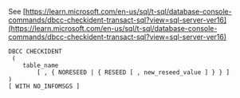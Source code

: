 See [https://learn.microsoft.com/en-us/sql/t-sql/database-console-commands/dbcc-checkident-transact-sql?view=sql-server-ver16](https://learn.microsoft.com/en-us/sql/t-sql/database-console-commands/dbcc-checkident-transact-sql?view=sql-server-ver16)
```
DBCC CHECKIDENT
 (
    table_name
        [ , { NORESEED | { RESEED [ , new_reseed_value ] } } ]
)
[ WITH NO_INFOMSGS ]
```
